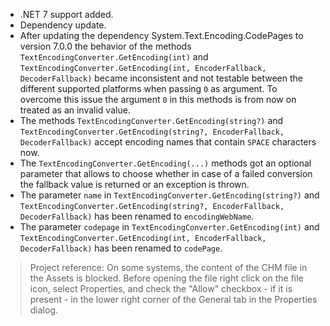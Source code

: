- .NET 7 support added.
- Dependency update.
- After updating the dependency System.Text.Encoding.CodePages to version 7.0.0 the behavior of the methods `TextEncodingConverter.GetEncoding(int)` and `TextEncodingConverter.GetEncoding(int, EncoderFallback, DecoderFallback)` became inconsistent and not testable between the different supported platforms when passing `0` as argument. To overcome this issue  the argument `0` in this methods is from now on treated as an invalid value.
- The methods `TextEncodingConverter.GetEncoding(string?)` and `TextEncodingConverter.GetEncoding(string?, EncoderFallback, DecoderFallback)` accept encoding names that contain `SPACE` characters now.
- The `TextEncodingConverter.GetEncoding(...)` methods got an optional parameter that allows to choose whether in case of a failed conversion the fallback value is returned or an exception is thrown.
- The parameter `name` in `TextEncodingConverter.GetEncoding(string?)` and `TextEncodingConverter.GetEncoding(string?, EncoderFallback, DecoderFallback)` has been renamed to `encodingWebName`.
- The parameter `codepage` in `TextEncodingConverter.GetEncoding(int)` and `TextEncodingConverter.GetEncoding(int, EncoderFallback, DecoderFallback)` has been renamed to `codePage`.

> Project reference: On some systems, the content of the CHM file in the Assets is blocked. Before opening the file
>  right click on the file icon, select Properties, and check the "Allow" checkbox - if it 
> is present - in the lower right corner of the General tab in the Properties dialog.